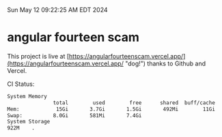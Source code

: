 Sun May 12 09:22:25 AM EDT 2024

# angular fourteen scam


This project is live at [https://angularfourteenscam.vercel.app/](https://angularfourteenscam.vercel.app/ "dog!") thanks to Github and Vercel.

CI Status: 

```bash
System Memory
               total        used        free      shared  buff/cache   available
Mem:            15Gi       3.7Gi       1.5Gi       492Mi        11Gi        11Gi
Swap:          8.0Gi       581Mi       7.4Gi
System Storage
922M	.
